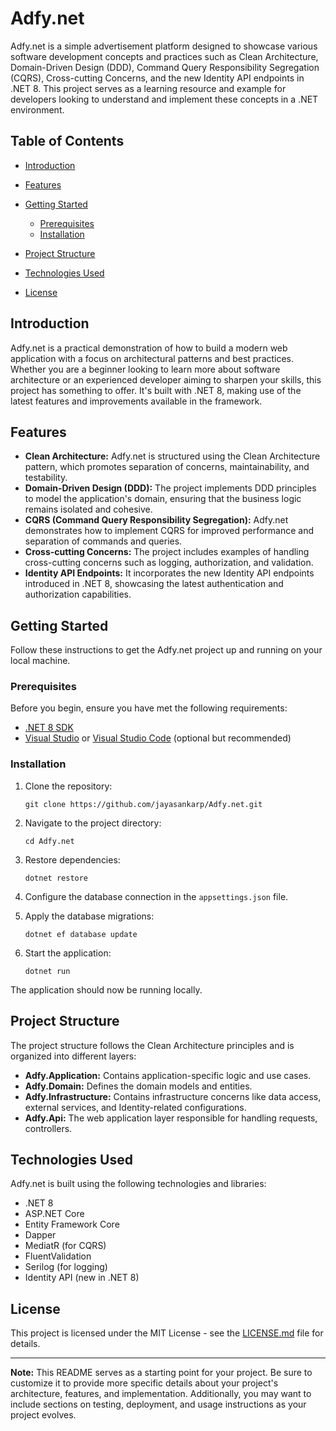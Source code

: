 # Adfy.net

Adfy.net is a simple advertisement platform designed to showcase various software development concepts and practices such as Clean Architecture, Domain-Driven Design (DDD), Command Query Responsibility Segregation (CQRS), Cross-cutting Concerns, and the new Identity API endpoints in .NET 8. This project serves as a learning resource and example for developers looking to understand and implement these concepts in a .NET environment.

## Table of Contents

- [Introduction](#introduction)
- [Features](#features)
- [Getting Started](#getting-started)
    - [Prerequisites](#prerequisites)
    - [Installation](#installation)
- [Project Structure](#project-structure)
- [Technologies Used](#technologies-used)

- [License](#license)

## Introduction

Adfy.net is a practical demonstration of how to build a modern web application with a focus on architectural patterns and best practices. Whether you are a beginner looking to learn more about software architecture or an experienced developer aiming to sharpen your skills, this project has something to offer. It's built with .NET 8, making use of the latest features and improvements available in the framework.

## Features

- **Clean Architecture:** Adfy.net is structured using the Clean Architecture pattern, which promotes separation of concerns, maintainability, and testability.
- **Domain-Driven Design (DDD):** The project implements DDD principles to model the application's domain, ensuring that the business logic remains isolated and cohesive.
- **CQRS (Command Query Responsibility Segregation):** Adfy.net demonstrates how to implement CQRS for improved performance and separation of commands and queries.
- **Cross-cutting Concerns:** The project includes examples of handling cross-cutting concerns such as logging, authorization, and validation.
- **Identity API Endpoints:** It incorporates the new Identity API endpoints introduced in .NET 8, showcasing the latest authentication and authorization capabilities.

## Getting Started

Follow these instructions to get the Adfy.net project up and running on your local machine.

### Prerequisites

Before you begin, ensure you have met the following requirements:

- [.NET 8 SDK](https://dotnet.microsoft.com/download/dotnet/8.0)
- [Visual Studio](https://visualstudio.microsoft.com/) or [Visual Studio Code](https://code.visualstudio.com/) (optional but recommended)

### Installation

1. Clone the repository:

   ```shell
   git clone https://github.com/jayasankarp/Adfy.net.git
   ```

2. Navigate to the project directory:

   ```shell
   cd Adfy.net
   ```

3. Restore dependencies:

   ```shell
   dotnet restore
   ```

4. Configure the database connection in the `appsettings.json` file.

5. Apply the database migrations:

   ```shell
   dotnet ef database update
   ```

6. Start the application:

   ```shell
   dotnet run
   ```

The application should now be running locally.

## Project Structure

The project structure follows the Clean Architecture principles and is organized into different layers:

- **Adfy.Application:** Contains application-specific logic and use cases.
- **Adfy.Domain:** Defines the domain models and entities.
- **Adfy.Infrastructure:** Contains infrastructure concerns like data access, external services, and Identity-related configurations.
- **Adfy.Api:** The web application layer responsible for handling requests, controllers.

## Technologies Used

Adfy.net is built using the following technologies and libraries:

- .NET 8
- ASP.NET Core
- Entity Framework Core
- Dapper
- MediatR (for CQRS)
- FluentValidation
- Serilog (for logging)
- Identity API (new in .NET 8)

## License

This project is licensed under the MIT License - see the [LICENSE.md](LICENSE.md) file for details.

---

**Note:** This README serves as a starting point for your project. Be sure to customize it to provide more specific details about your project's architecture, features, and implementation. Additionally, you may want to include sections on testing, deployment, and usage instructions as your project evolves.